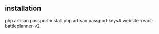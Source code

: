 ## installation

php artisan passport:install
php artisan passport:keys# website-react-battleplanner-v2
